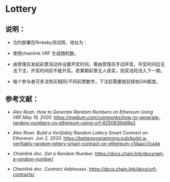 # Lottery
## 说明：
- 合约部署在Rinkeby测试网，地址为：

- 使用chainlink VRF 生成随机数。

- 由管理员发起彩票活动并设置开奖时间，需由管理员手动开奖。开奖时间后无法下注，开奖时间前不能开奖。若某期彩票无人获奖，则奖池将流入下一期。

- 每个参与者可多注购买相同/不同彩票数字，下注前需要提前授权DAI额度。



## 参考文献：
- *Alex Roan. How to Generate Random Numbers on Ethereum Using VRF.May 19, 2020.* https://medium.com/coinmonks/how-to-generate-random-numbers-on-ethereum-using-vrf-8250839dd9e2

- *Alex Roan. Build a Verifiably Random Lottery Smart Contract on Ethereum. Jun 2, 2020.* https://betterprogramming.pub/build-a-verifiably-random-lottery-smart-contract-on-ethereum-c1daacc1ca4e

- *Chainlink doc. Get a Random Number.* https://docs.chain.link/docs/get-a-random-number/

- *Chainlink doc. Contract Addresses*. https://docs.chain.link/docs/vrf-contracts/
